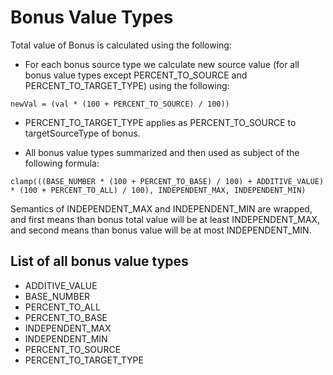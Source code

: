 # Bonus Value Types

Total value of Bonus is calculated using the following:

- For each bonus source type we calculate new source value (for all bonus value types except PERCENT_TO_SOURCE and PERCENT_TO_TARGET_TYPE) using the following:

```text
newVal = (val * (100 + PERCENT_TO_SOURCE) / 100))
```

- PERCENT_TO_TARGET_TYPE applies as PERCENT_TO_SOURCE to targetSourceType of bonus.

- All bonus value types summarized and then used as subject of the following formula:

```text
clamp(((BASE_NUMBER * (100 + PERCENT_TO_BASE) / 100) + ADDITIVE_VALUE) * (100 + PERCENT_TO_ALL) / 100), INDEPENDENT_MAX, INDEPENDENT_MIN)
```

Semantics of INDEPENDENT_MAX and INDEPENDENT_MIN are wrapped, and first means than bonus total value will be at least INDEPENDENT_MAX, and second means than bonus value will be at most INDEPENDENT_MIN.

## List of all bonus value types

- ADDITIVE_VALUE
- BASE_NUMBER
- PERCENT_TO_ALL
- PERCENT_TO_BASE
- INDEPENDENT_MAX
- INDEPENDENT_MIN
- PERCENT_TO_SOURCE
- PERCENT_TO_TARGET_TYPE
